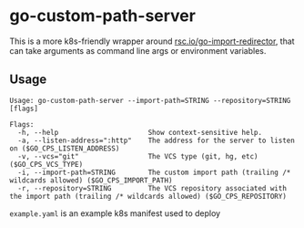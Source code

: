 # go-custom-path-server

This is a more k8s-friendly wrapper around [rsc.io/go-import-redirector](https://pkg.go.dev/rsc.io/go-import-redirector), 
that can take arguments as command line args or environment variables.

## Usage
```
Usage: go-custom-path-server --import-path=STRING --repository=STRING [flags]

Flags:
  -h, --help                      Show context-sensitive help.
  -a, --listen-address=":http"    The address for the server to listen on ($GO_CPS_LISTEN_ADDRESS)
  -v, --vcs="git"                 The VCS type (git, hg, etc) ($GO_CPS_VCS_TYPE)
  -i, --import-path=STRING        The custom import path (trailing /* wildcards allowed) ($GO_CPS_IMPORT_PATH)
  -r, --repository=STRING         The VCS repository associated with the import path (trailing /* wildcards allowed) ($GO_CPS_REPOSITORY)
```

`example.yaml` is an example k8s manifest used to deploy
